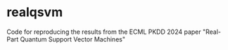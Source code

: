 # realqsvm
Code for reproducing the results from the ECML PKDD 2024 paper "Real-Part Quantum Support Vector Machines"
